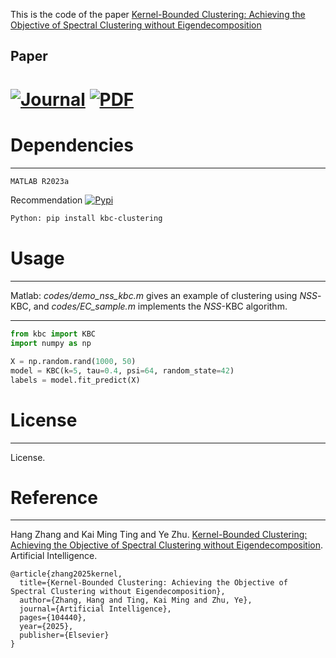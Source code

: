 This is the code of the paper [Kernel-Bounded Clustering: Achieving the Objective of Spectral Clustering without Eigendecomposition](https://github.com/IsolationKernel/.github/blob/main/profile/PDF/KBCAIJ2025.pdf)


## Paper
#  [![Journal](https://img.shields.io/badge/Journal-AIJ-blue.svg)](https://www.sciencedirect.com/science/article/pii/S0004370225001596)       [![PDF](https://img.shields.io/badge/PDF-KBCAIJ2025-red.svg)](https://github.com/IsolationKernel/.github/blob/main/profile/PDF/KBCAIJ2025.pdf) 
# Dependencies
---

```bash
MATLAB R2023a
```

Recommendation  [![Pypi](https://img.shields.io/badge/Pypi-blue.svg)](https://pypi.org/project/kbc-clustering/)
```bash
Python: pip install kbc-clustering
```




# Usage
---
Matlab: 
*codes/demo_nss_kbc.m* gives an example of clustering using $NSS$-KBC, and *codes/EC_sample.m* implements the $NSS$-KBC algorithm.

---
```python
from kbc import KBC
import numpy as np

X = np.random.rand(1000, 50)
model = KBC(k=5, tau=0.4, psi=64, random_state=42)
labels = model.fit_predict(X)
```


# License
---
License.


# Reference
---
Hang Zhang and Kai Ming Ting and Ye Zhu. [Kernel-Bounded Clustering: Achieving the Objective of Spectral Clustering without Eigendecomposition]([https://google.comninini](https://doi.org/10.1016/j.artint.2025.104440)). Artificial Intelligence.

```
@article{zhang2025kernel,
  title={Kernel-Bounded Clustering: Achieving the Objective of Spectral Clustering without Eigendecomposition},
  author={Zhang, Hang and Ting, Kai Ming and Zhu, Ye},
  journal={Artificial Intelligence},
  pages={104440},
  year={2025},
  publisher={Elsevier}
}
```



